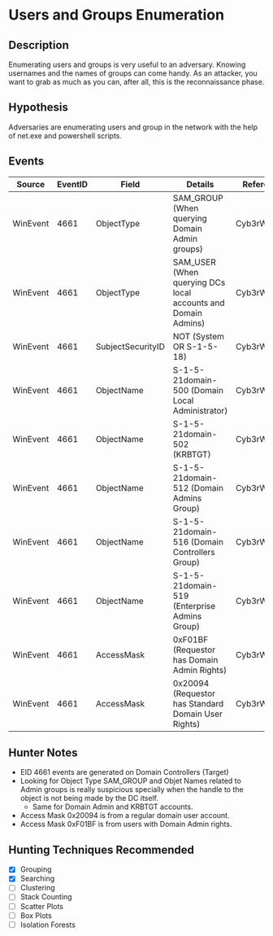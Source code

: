 # Users and Groups Enumeration
## Description
Enumerating users and groups is very useful to an adversary. Knowing usernames and the names of groups can come handy. As an attacker, you want to grab as much as you can, after all, this is the reconnaissance phase.

## Hypothesis
Adversaries are enumerating users and group in the network with the help of net.exe and powershell scripts.


## Events

| Source | EventID | Field | Details | Reference | 
|--------|---------|-------|--------|-----------| 
| WinEvent | 4661 | ObjectType | SAM_GROUP (When querying Domain Admin groups) | Cyb3rWard0g |
| WinEvent | 4661 | ObjectType | SAM_USER (When querying DCs local accounts and Domain Admins) | Cyb3rWard0g |
| WinEvent | 4661 | SubjectSecurityID | NOT (System OR S-1-5-18) | Cyb3rWard0g |
| WinEvent | 4661 | ObjectName | S-1-5-21domain-500 (Domain Local Administrator) | Cyb3rWard0g |
| WinEvent | 4661 | ObjectName | S-1-5-21domain-502 (KRBTGT) | Cyb3rWard0g |
| WinEvent | 4661 | ObjectName | S-1-5-21domain-512 (Domain Admins Group) | Cyb3rWard0g |
| WinEvent | 4661 | ObjectName | S-1-5-21domain-516 (Domain Controllers Group) | Cyb3rWard0g |
| WinEvent | 4661 | ObjectName | S-1-5-21domain-519 (Enterprise Admins Group) | Cyb3rWard0g |
| WinEvent | 4661 | AccessMask | 0xF01BF (Requestor has Domain Admin Rights) | Cyb3rWard0g |
| WinEvent | 4661 | AccessMask | 0x20094 (Requestor has Standard Domain User Rights) | Cyb3rWard0g |


## Hunter Notes
* EID 4661 events are generated on Domain Controllers (Target)
* Looking for Object Type SAM_GROUP and Objet Names related to Admin groups is really suspicious specially when the handle to the object is not being made by the DC itself.
	* Same for Domain Admin and KRBTGT accounts.
* Access Mask 0x20094 is from a regular domain user account.
* Access Mask 0xF01BF is from users with Domain Admin rights.


## Hunting Techniques Recommended

- [x] Grouping
- [x] Searching
- [ ] Clustering
- [ ] Stack Counting
- [ ] Scatter Plots
- [ ] Box Plots
- [ ] Isolation Forests
